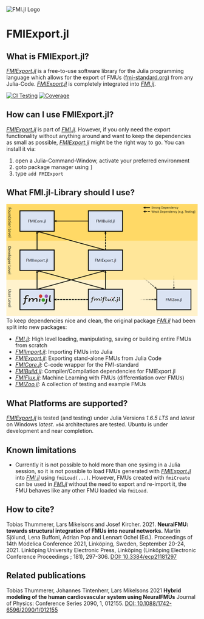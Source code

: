 ![FMI.jl Logo](https://github.com/ThummeTo/FMI.jl/blob/main/logo/dark/fmijl_logo_640_320.png "FMI.jl Logo")
# FMIExport.jl

## What is FMIExport.jl?
[*FMIExport.jl*](https://github.com/ThummeTo/FMIExport.jl) is a free-to-use software library for the Julia programming language which allows for the export of FMUs ([fmi-standard.org](http://fmi-standard.org/)) from any Julia-Code. [*FMIExport.jl*](https://github.com/ThummeTo/FMIExport.jl) is completely integrated into [*FMI.jl*](https://github.com/ThummeTo/FMI.jl).

[![CI Testing](https://github.com/ThummeTo/FMIExport.jl/actions/workflows/Test.yml/badge.svg)](https://github.com/ThummeTo/FMIExport.jl/actions)
[![Coverage](https://codecov.io/gh/ThummeTo/FMIExport.jl/branch/main/graph/badge.svg)](https://codecov.io/gh/ThummeTo/FMIExport.jl)

## How can I use FMIExport.jl?
[*FMIExport.jl*](https://github.com/ThummeTo/FMIExport.jl) is part of [*FMI.jl*](https://github.com/ThummeTo/FMI.jl). However, if you only need the export functionality without anything around and want to keep the dependencies as small as possible, [*FMIExport.jl*](https://github.com/ThummeTo/FMIExport.jl) might be the right way to go. You can install it via:
1. open a Julia-Command-Window, activate your preferred environment
1. goto package manager using ```]```
1. type ```add FMIExport```

## What FMI.jl-Library should I use?
![FMI.jl Family](https://github.com/ThummeTo/FMI.jl/blob/main/docs/src/assets/FMI_JL_family.png "FMI.jl Family")
To keep dependencies nice and clean, the original package [*FMI.jl*](https://github.com/ThummeTo/FMI.jl) had been split into new packages:
- [*FMI.jl*](https://github.com/ThummeTo/FMI.jl): High level loading, manipulating, saving or building entire FMUs from scratch
- [*FMIImport.jl*](https://github.com/ThummeTo/FMIImport.jl): Importing FMUs into Julia
- [*FMIExport.jl*](https://github.com/ThummeTo/FMIExport.jl): Exporting stand-alone FMUs from Julia Code
- [*FMICore.jl*](https://github.com/ThummeTo/FMICore.jl): C-code wrapper for the FMI-standard
- [*FMIBuild.jl*](https://github.com/ThummeTo/FMIBuild.jl): Compiler/Compilation dependencies for FMIExport.jl
- [*FMIFlux.jl*](https://github.com/ThummeTo/FMIFlux.jl): Machine Learning with FMUs (differentiation over FMUs)
- [*FMIZoo.jl*](https://github.com/ThummeTo/FMIZoo.jl): A collection of testing and example FMUs

## What Platforms are supported?
[*FMIExport.jl*](https://github.com/ThummeTo/FMIExport.jl) is tested (and testing) under Julia Versions *1.6.5 LTS* and *latest* on Windows *latest*. `x64` architectures are tested. Ubuntu is under development and near completion.

## Known limitations
- Currently it is not possible to hold more than one sysimg in a Julia session, so it is not possible to load FMUs generated with [*FMIExport.jl*](https://github.com/ThummeTo/FMIExport.jl) into [*FMI.jl*](https://github.com/ThummeTo/FMI.jl) using `fmiLoad(...)`. However, FMUs created with `fmiCreate` can be used in [*FMI.jl*](https://github.com/ThummeTo/FMI.jl) without the need to export and re-import it, the FMU behaves like any other FMU loaded via `fmiLoad`.

## How to cite?
Tobias Thummerer, Lars Mikelsons and Josef Kircher. 2021. **NeuralFMU: towards structural integration of FMUs into neural networks.** Martin Sjölund, Lena Buffoni, Adrian Pop and Lennart Ochel (Ed.). Proceedings of 14th Modelica Conference 2021, Linköping, Sweden, September 20-24, 2021. Linköping University Electronic Press, Linköping (Linköping Electronic Conference Proceedings ; 181), 297-306. [DOI: 10.3384/ecp21181297](https://doi.org/10.3384/ecp21181297)

## Related publications
Tobias Thummerer, Johannes Tintenherr, Lars Mikelsons 2021 **Hybrid modeling of the human cardiovascular system using NeuralFMUs** Journal of Physics: Conference Series 2090, 1, 012155. [DOI: 10.1088/1742-6596/2090/1/012155](https://doi.org/10.1088/1742-6596/2090/1/012155)
